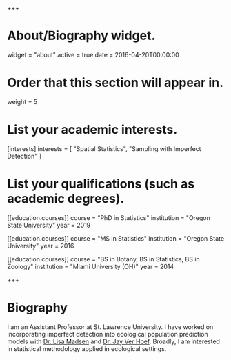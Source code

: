+++
# About/Biography widget.
widget = "about"
active = true
date = 2016-04-20T00:00:00

# Order that this section will appear in.
weight = 5

# List your academic interests.
[interests]
  interests = [
    "Spatial Statistics",
    "Sampling with Imperfect Detection"
  ]

# List your qualifications (such as academic degrees).
[[education.courses]]
  course = "PhD in Statistics"
  institution = "Oregon State University"
  year = 2019

[[education.courses]]
  course = "MS in Statistics"
  institution = "Oregon State University"
  year = 2016

[[education.courses]]
  course = "BS in Botany, BS in Statistics, BS in Zoology"
  institution = "Miami University (OH)"
  year = 2014
 
+++

# Biography

I am an Assistant Professor at St. Lawrence University. I have worked on incorporating imperfect detection into ecological population prediction models with [Dr. Lisa Madsen](https://stat.oregonstate.edu/content/madsen-lisa)
 and [Dr. Jay Ver Hoef](https://sites.google.com/site/jayverhoef). Broadly, I am interested in statistical methodology applied in ecological settings.


